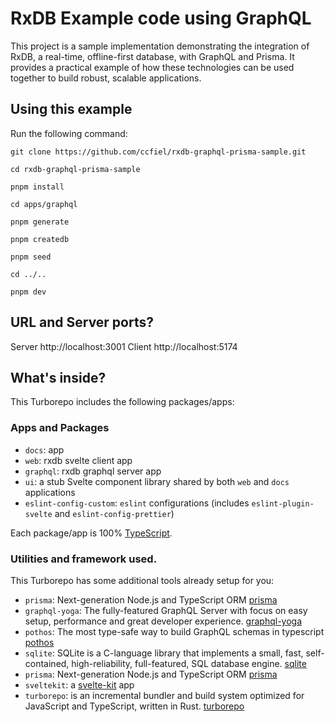 # RxDB Example code using GraphQL

This project is a sample implementation demonstrating the integration of RxDB, a real-time, offline-first database, with GraphQL and Prisma. It provides a practical example of how these technologies can be used together to build robust, scalable applications.

## Using this example

Run the following command:

```command
git clone https://github.com/ccfiel/rxdb-graphql-prisma-sample.git

cd rxdb-graphql-prisma-sample

pnpm install

cd apps/graphql

pnpm generate

pnpm createdb

pnpm seed

cd ../..

pnpm dev

```
## URL and Server ports?

Server http://localhost:3001
Client http://localhost:5174


## What's inside?

This Turborepo includes the following packages/apps:

### Apps and Packages

- `docs`: app
- `web`: rxdb svelte client app
- `graphql`: rxdb graphql server app
- `ui`: a stub Svelte component library shared by both `web` and `docs` applications
- `eslint-config-custom`: `eslint` configurations (includes `eslint-plugin-svelte` and `eslint-config-prettier`)

Each package/app is 100% [TypeScript](https://www.typescriptlang.org/).

### Utilities and framework used.

This Turborepo has some additional tools already setup for you:

- `prisma`: Next-generation Node.js and TypeScript ORM [prisma](https://www.prisma.io/)
- `graphql-yoga`: The fully-featured GraphQL Server with focus on easy setup, performance and great developer experience. [graphql-yoga](https://the-guild.dev/graphql/yoga-server)
- `pothos`: The most type-safe way to build GraphQL schemas in typescript [pothos](https://pothos-graphql.dev/)
- `sqlite`: SQLite is a C-language library that implements a small, fast, self-contained, high-reliability, full-featured, SQL database engine. [sqlite](https://www.sqlite.org/index.html)
- `prisma`: Next-generation Node.js and TypeScript ORM [prisma](https://www.prisma.io/)
- `sveltekit`: a [svelte-kit](https://kit.svelte.dev/) app
- `turborepo`: is an incremental bundler and build system optimized for JavaScript and TypeScript, written in Rust. [turborepo](https://turbo.build/)
